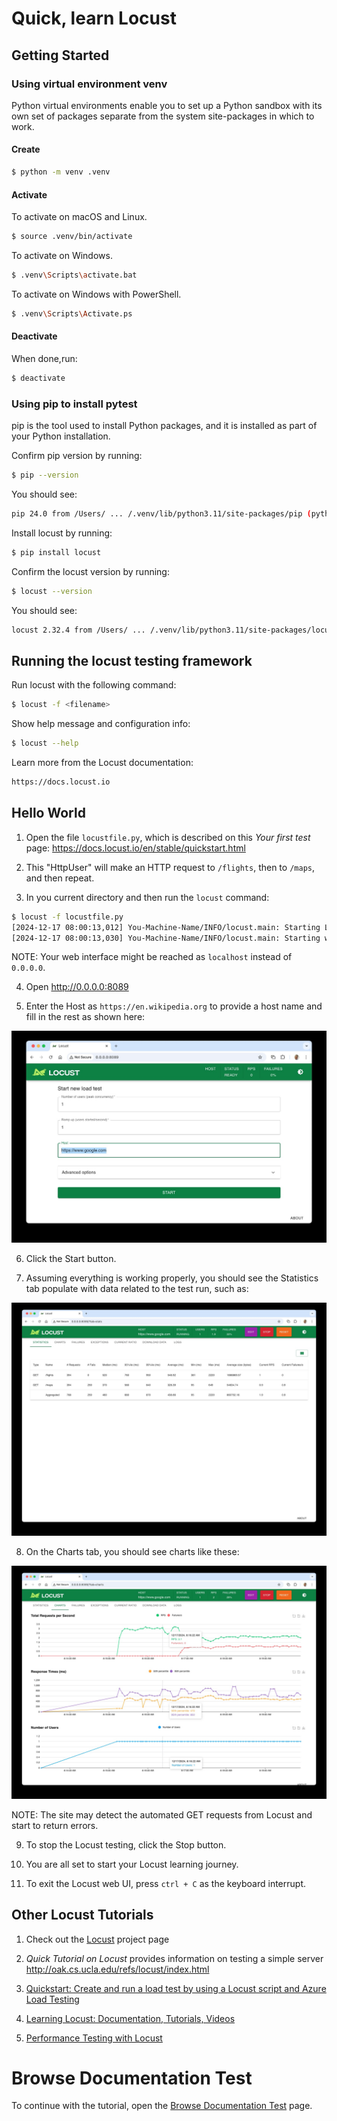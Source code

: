 # Quick, learn Locust

## Getting Started

### Using virtual environment venv

Python virtual environments enable you to set up a Python sandbox with its
own set of packages separate from the system site-packages in which to work.

#### Create

```bash
$ python -m venv .venv
```

#### Activate

To activate on macOS and Linux.
```bash
$ source .venv/bin/activate
```

To activate on Windows.
```bash
$ .venv\Scripts\activate.bat
```

To activate on Windows with PowerShell.
```bash
$ .venv\Scripts\Activate.ps
```

#### Deactivate

When done,run:
```bash
$ deactivate
```

### Using pip to install pytest

pip is the tool used to install Python packages, and it is installed as part of
your Python installation.

Confirm pip version by running:
```bash
$ pip --version
```

You should see:
```bash
pip 24.0 from /Users/ ... /.venv/lib/python3.11/site-packages/pip (python 3.11)
```

Install locust by running:
```bash
$ pip install locust
```

Confirm the locust version by running:
```bash
$ locust --version
```

You should see:
```bash
locust 2.32.4 from /Users/ ... /.venv/lib/python3.11/site-packages/locust (python 3.11)
```

## Running the locust testing framework

Run locust with the following command:
```bash
$ locust -f <filename>
```

Show help message and configuration info:
```bash
$ locust --help
```

Learn more from the Locust documentation:
```bash
https://docs.locust.io
```

## Hello World

1. Open the file `locustfile.py`, which is described on this _Your first test_ page: https://docs.locust.io/en/stable/quickstart.html

2. This "HttpUser" will make an HTTP request to `/flights`, then to `/maps`, and then repeat.

3. In you current directory and then run the `locust` command:

```bash
$ locust -f locustfile.py
[2024-12-17 08:00:13,012] You-Machine-Name/INFO/locust.main: Starting Locust 2.32.4
[2024-12-17 08:00:13,030] You-Machine-Name/INFO/locust.main: Starting web interface at http://0.0.0.0:8089
```

NOTE: Your web interface might be reached as `localhost` instead of `0.0.0.0`.

4. Open http://0.0.0.0:8089

5. Enter the Host as `https://en.wikipedia.org` to provide a host name and fill in the rest as shown here:

![Locust start new load test](Locust-start-new-load-test.jpg)

6. Click the Start button.

7. Assuming everything is working properly, you should see the Statistics tab populate with data related to the test run, such as:

![Locust Hello World statistics](Locust-Hello-World-statistics.jpg)

8. On the Charts tab, you should see charts like these:

![Locust Hello World charts](Locust-Hello-World-charts.jpg)

NOTE: The site may detect the automated GET requests from Locust and start to return errors.

9. To stop the Locust testing, click the Stop button.

10. You are all set to start your Locust learning journey.

11. To exit the Locust web UI, press `ctrl + C` as the keyboard interrupt.

## Other Locust Tutorials

1. Check out the [Locust](https://locust.io/) project page

2. _Quick Tutorial on Locust_ provides information on testing a simple server http://oak.cs.ucla.edu/refs/locust/index.html

3. [Quickstart: Create and run a load test by using a Locust script and Azure Load Testing](https://learn.microsoft.com/en-us/azure/load-testing/quickstart-create-run-load-test-with-locust)

4. [Learning Locust: Documentation, Tutorials, Videos](https://www.softwaretestingmagazine.com/tools/learning-locust-documentation-tutorials-videos/)

5. [Performance Testing with Locust](https://dogangunemre.medium.com/performance-testing-of-the-swagger-petstore-api-with-locust-c9a20e7750b1)

# Browse Documentation Test

To continue with the tutorial, open the [Browse Documentation Test](tests/Browse%20Documentation%20Test.md) page.
